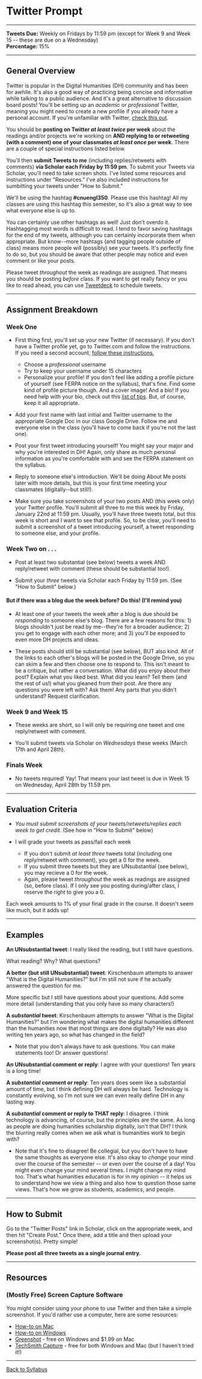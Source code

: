# Twitter Prompt

_____

**Tweets Due:** Weekly on Fridays by 11:59 pm (except for Week 9 and Week 15 -- these are due on a Wednesday)<br />
**Percentage:** 15% <br />

_____

## General Overview

Twitter is popular in the Digital Humanities (DH) community and has been for awhile. It's also a good way of practicing being concise and informative while talking to a public audience. And it's a great alternative to discussion board posts! You'll be setting up an *academic* or *professional* Twitter, meaning you might need to create a new profile if you already have a personal account. If you're unfamiliar with Twitter, [check this out](https://digitalhumanities.berkeley.edu/twitter-scholarly-networking). 

You should be **posting on Twitter *at least twice* per week** about the readings and/or projects we're working on **AND replying to or retweeting (with a comment) one of your classmates *at least once* per week**. There are a couple of special instructions listed below.  

You'll then **submit Tweets to me** (including replies/retweets with comments) **via Scholar each Friday by 11:59 pm**. To submit your Tweets via Scholar, you'll need to take screen shots. I've listed some resources and instructions under "Resources." I've also included instructions for sumbitting your tweets under "How to Submit."

We'll be using the hashtag **#cnuengl350**. Please use this hashtag! All my classes are using this hashtag this semester, so it's also a great way to see what everyone else is up to. 

You can certainly use other hashtags as well! Just don't overdo it. Hashtagging most words is difficult to read. I tend to favor saving hashtags for the end of my tweets, although you can certainly incorporate them when appropriate. But know--more hashtags (and tagging people outside of class) means more people will (possibly) see your tweets. It's perfectly fine to do so, but you should be aware that other people may notice and even comment or like your posts. 

Please tweet *throughout* the week as readings are assigned. That means you should be posting *before* class. If you want to get really fancy or you like to read ahead, you can use [Tweetdeck](https://tweetdeck.twitter.com/) to schedule tweets. 

_____

## Assignment Breakdown

### Week One

* First thing first, you'll set up your new Twitter (if necessary). If you don't have a Twitter profile yet, go to Twitter.com and follow the instructions. If you need a second account, [follow these instructions.](https://help.twitter.com/en/managing-your-account/managing-multiple-twitter-accounts)
  * Choose a *professional* username
  * Try to keep your username under 15 characters <br />
  * Personalize your profile! If you don't feel like adding a profile picture of yourself (see FERPA notice on the syllabus), that's fine. Find some kind of profile picture though. And a cover image! And a bio! If you need help with your bio, check out this [list of tips](https://buffer.com/library/how-to-write-a-professional-bio-for/). But, of course, keep it all appropriate. 
 
* Add your first name with last initial and Twitter username to the appropriate Google Doc in our class Google Drive. Follow me and everyone else in the class (you'll have to come back if you're not the last one). <br />

* Post your first tweet introducing yourself! You might say your major and why you're interested in DH! Again, only share as much personal information as you're comfortable with and see the FERPA statement on the syllabus.

* Reply to someone else's introduction. We'll be doing About Me posts later with more details, but this is your first time meeting your classmates (digitally--but still!).

* Make sure you take screenshots of your two posts AND (this week only) your Twitter profile. You'll submit all three to me this week by Friday, January 22nd at 11:59 pm. Usually, you'll have three tweets total, but this week is short and I want to see that profile. So, to be clear, you'll need to submit a screenshot of a tweet introducing yourself, a tweet responding to someone else, and your profile.  

### Week Two on . . .

* Post at least two substantial (see below) tweets a week AND reply/retweet with comment (these should be substantial too!).<br />

* Submit your *three* tweets via Scholar each Friday by 11:59 pm. (See "How to Submit" below.)

#### But if there was a blog due the week before? Do this! (I'll remind you)

* At least one of your tweets the week after a blog is due should be *responding* to someone else's blog. There are a few reasons for this: 1) blogs shouldn't just be read by me--they're for a broader audience; 2) you get to engage with each other more; and 3) you'll be exposed to even more DH projects and ideas. 

* These posts should still be substantial (see below), BUT also kind. All of the links to each other's blogs will be posted in the Google Drive, so you can skim a few and then choose one to respond to. This isn't meant to be a critique, but rather a conversation. What did you enjoy about their post? Explain what you liked best. What did you learn? Tell them (and the rest of us!) what you gleaned from their post. Are there any questions you were left with? Ask them! Any parts that you didn't understand? Request clarification. 

### Week 9 and Week 15

* These weeks are short, so I will only be requiring one tweet and one reply/retweet with comment.

* You'll submit tweets via Scholar on *Wednesdays* these weeks (March 17th and April 28th).

### Finals Week

* No tweets required! Yay! That means your last tweet is due in Week 15 on Wednesday, April 28th by 11:59 pm.  

_____

## Evaluation Criteria

* *You must submit screenshots of your tweets/retweets/replies each week to get credit*. (See how in "How to Submit" below) <br />

* I will grade your tweets as pass/fail each week 
  * If you don't submit *at least three* tweets total (including one reply/retweet with comment), you get a 0 for the week.
  * If you submit three tweets but they are UNsubstantial (see below), you may recieve a 0 for the week.
  * Again, please tweet *throughout* the week as readings are assigned (so, before class). If I only see you posting during/after class, I reserve the right to give you a 0.

Each week amounts to 1% of your final grade in the course. It doesn't seem like much, but it adds up! 

_____

## Examples

**An UNsubstantial tweet**: I really liked the reading, but I still have questions.

What reading? Why? What questions?

**A better (but still UNsubstantial) tweet**: Kirschenbaum attempts to answer "What is the Digital Humanities?" but I'm still not sure if he actually answered the question for me.

More specific but I still have questions about your questions. Add some more detail (understanding that you only have so many characters!) 

**A *substantial* tweet**: Kirschenbaum attempts to answer "What is the Digital Humanities?" but I'm wondering what makes the digital humanities different than the humanities now that most things are done digitally? He was also writing ten years ago, so what has changed in the field? 

* Note that you don't always have to ask questions. You can make statements too! Or answer questions!

**An UNsubstantial comment or reply**: I agree with your questions! Ten years is a long time!

**A *substantial* comment or reply**: Ten years does seem like a substantial amount of time, but I think defining DH will always be hard. Technology is constantly evolving, so I'm not sure we can even really define DH in any lasting way.

**A *substantial* comment or reply to THAT reply**: I disagree. I think technology is advancing, of course, but the principles are the same. As long as people are doing humanities scholarship digitally, isn't that DH? I think the blurring really comes when we ask what is humanities work to begin with?

* Note that it's fine to disagree! Be collegial, but you don't have to have the same thoughts as everyone else. It's also okay to *change* your mind over the course of the semester -- or even over the course of a day! You might even change your mind several times. I might change my mind too. That's what humanities education is for in my opinion -- it helps us to understand how we view a thing and also how to question those same views. That's how we grow as students, academics, and people. 

_____

## How to Submit

Go to the "Twitter Posts" link in Scholar, click on the appropriate week, and then hit "Create Post." Once there, add a title and then upload your screenshot(s). Pretty simple!

**Please post all three tweets as a single journal entry.**

_____


## Resources

### (Mostly Free) Screen Capture Software 

You might consider using your phone to use Twitter and then take a simple screenshot. If you'd rather use a computer, here are some resources:

* [How-to on Mac](https://support.apple.com/en-us/HT201361)
* [How-to on Windows](https://www.businessinsider.com/how-to-screenshot-on-windows)
* [Greenshot](https://getgreenshot.org/downloads/) - free on Windows and $1.99 on Mac
* [TechSmith Capture](https://www.techsmith.com/jing-tool.html) - free for both Windows and Mac (but I haven't tried it!)

_____

[Back to Syllabus](https://deanna-stover.github.io/coursesCNU/2021/engl350spring2021)

